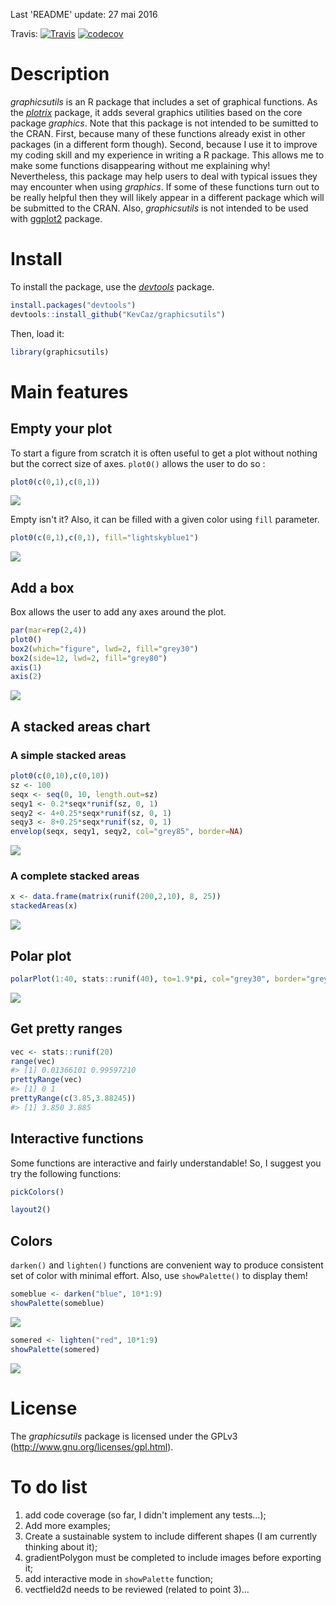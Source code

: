 Last 'README' update: 27 mai 2016

Travis: [![Travis](https://travis-ci.org/KevCaz/graphicsutils.svg?branch=master)](https://travis-ci.org/KevCaz/graphicsutils) [![codecov](https://codecov.io/gh/KevCaz/graphicsutils/branch/master/graph/badge.svg)](https://codecov.io/gh/KevCaz/graphicsutils)

Description
===========

*graphicsutils* is an R package that includes a set of graphical functions. As the [*plotrix*](http://cran.r-project.org/web/packages/plotrix/index.html) package, it adds several graphics utilities based on the core package *graphics*. Note that this package is not intended to be sumitted to the CRAN. First, because many of these functions already exist in other packages (in a different form though). Second, because I use it to improve my coding skill and my experience in writing a R package. This allows me to make some functions disappearing without me explaining why! Nevertheless, this package may help users to deal with typical issues they may encounter when using *graphics*. If some of these functions turn out to be really helpful then they will likely appear in a different package which will be submitted to the CRAN. Also, *graphicsutils* is not intended to be used with [ggplot2](http://cran.r-project.org/web/packages/ggplot2/index.html) package.

Install
=======

To install the package, use the [*devtools*](http://cran.r-project.org/web/packages/devtools/index.html) package.

``` r
install.packages("devtools")
devtools::install_github("KevCaz/graphicsutils")
```

Then, load it:

``` r
library(graphicsutils)
```

Main features
=============

Empty your plot
---------------

To start a figure from scratch it is often useful to get a plot without nothing but the correct size of axes. `plot0()` allows the user to do so :

``` r
plot0(c(0,1),c(0,1))
```

![](inst/assets/img/unnamed-chunk-4-1.png)<!-- -->

Empty isn't it? Also, it can be filled with a given color using `fill` parameter.

``` r
plot0(c(0,1),c(0,1), fill="lightskyblue1")
```

![](inst/assets/img/unnamed-chunk-5-1.png)<!-- -->

Add a box
---------

Box allows the user to add any axes around the plot.

``` r
par(mar=rep(2,4))
plot0()
box2(which="figure", lwd=2, fill="grey30")
box2(side=12, lwd=2, fill="grey80")
axis(1)
axis(2)
```

![](inst/assets/img/unnamed-chunk-6-1.png)<!-- -->

A stacked areas chart
---------------------

### A simple stacked areas

``` r
plot0(c(0,10),c(0,10))
sz <- 100
seqx <- seq(0, 10, length.out=sz)
seqy1 <- 0.2*seqx*runif(sz, 0, 1)
seqy2 <- 4+0.25*seqx*runif(sz, 0, 1)
seqy3 <- 8+0.25*seqx*runif(sz, 0, 1)
envelop(seqx, seqy1, seqy2, col="grey85", border=NA)
```

![](inst/assets/img/unnamed-chunk-7-1.png)<!-- -->

### A complete stacked areas

``` r
x <- data.frame(matrix(runif(200,2,10), 8, 25))
stackedAreas(x)
```

![](inst/assets/img/unnamed-chunk-8-1.png)<!-- -->

Polar plot
----------

``` r
polarPlot(1:40, stats::runif(40), to=1.9*pi, col="grey30", border="grey80")
```

![](inst/assets/img/unnamed-chunk-9-1.png)<!-- -->

Get pretty ranges
-----------------

``` r
vec <- stats::runif(20)
range(vec)
#> [1] 0.01366101 0.99597210
prettyRange(vec)
#> [1] 0 1
prettyRange(c(3.85,3.88245))
#> [1] 3.850 3.885
```

Interactive functions
---------------------

Some functions are interactive and fairly understandable! So, I suggest you try the following functions:

``` r
pickColors()
```

``` r
layout2()
```

Colors
------

`darken()` and `lighten()` functions are convenient way to produce consistent set of color with minimal effort. Also, use `showPalette()` to display them!

``` r
someblue <- darken("blue", 10*1:9)
showPalette(someblue)
```

![](inst/assets/img/unnamed-chunk-13-1.png)<!-- -->

``` r
somered <- lighten("red", 10*1:9)
showPalette(somered)
```

![](inst/assets/img/unnamed-chunk-14-1.png)<!-- -->

License
=======

The *graphicsutils* package is licensed under the GPLv3 (<http://www.gnu.org/licenses/gpl.html>).

To do list
==========

1.  add code coverage (so far, I didn't implement any tests...);
2.  Add more examples;
3.  Create a sustainable system to include different shapes (I am currently thinking about it);
4.  gradientPolygon must be completed to include images before exporting it;
5.  add interactive mode in `showPalette` function;
6.  vectfield2d needs to be reviewed (related to point 3)...
